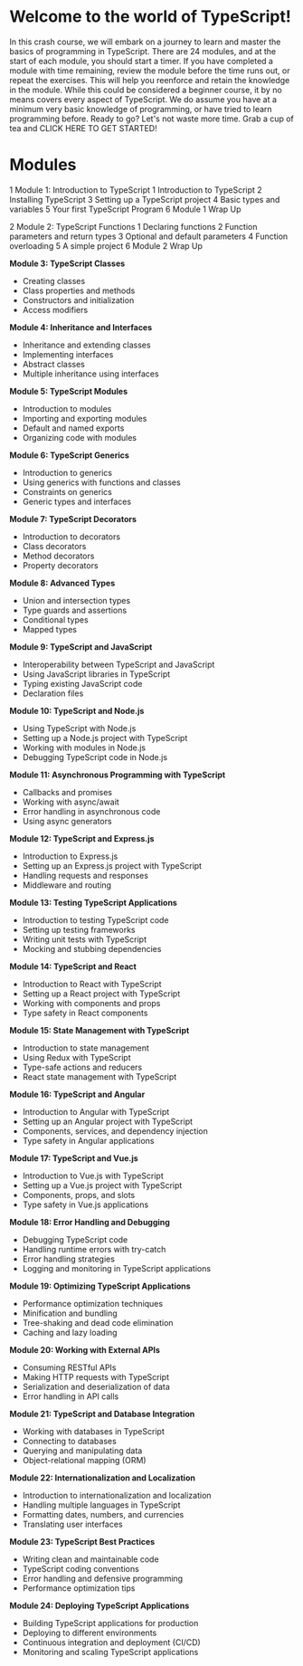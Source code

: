 # Welcome to the world of TypeScript! 

In this crash course, we will embark on a journey to learn and master the basics of programming in TypeScript. There are 24 modules, and at the start of each module, you should start a timer. If you have completed a module with time remaining, review the module before the time runs out, or repeat the exercises. This will help you reenforce and retain the knowledge in the module. While this could be considered a beginner course, it by no means covers every aspect of TypeScript. We do assume you have at a minimum very basic knowledge of programming, or have tried to learn programming before. Ready to go? Let's not waste more time. Grab a cup of tea and CLICK HERE TO GET STARTED!

# Modules

1 Module 1: Introduction to TypeScript
    1 Introduction to TypeScript
    2 Installing TypeScript
    3 Setting up a TypeScript project
    4 Basic types and variables
    5 Your first TypeScript Program
    6 Module 1 Wrap Up

2 Module 2: TypeScript Functions
    1 Declaring functions
    2 Function parameters and return types
    3 Optional and default parameters
    4 Function overloading
    5 A simple project
    6 Module 2 Wrap Up

**Module 3: TypeScript Classes**
- Creating classes
- Class properties and methods
- Constructors and initialization
- Access modifiers

**Module 4: Inheritance and Interfaces**
- Inheritance and extending classes
- Implementing interfaces
- Abstract classes
- Multiple inheritance using interfaces

**Module 5: TypeScript Modules**
- Introduction to modules
- Importing and exporting modules
- Default and named exports
- Organizing code with modules

**Module 6: TypeScript Generics**
- Introduction to generics
- Using generics with functions and classes
- Constraints on generics
- Generic types and interfaces

**Module 7: TypeScript Decorators**
- Introduction to decorators
- Class decorators
- Method decorators
- Property decorators

**Module 8: Advanced Types**
- Union and intersection types
- Type guards and assertions
- Conditional types
- Mapped types

**Module 9: TypeScript and JavaScript**
- Interoperability between TypeScript and JavaScript
- Using JavaScript libraries in TypeScript
- Typing existing JavaScript code
- Declaration files

**Module 10: TypeScript and Node.js**
- Using TypeScript with Node.js
- Setting up a Node.js project with TypeScript
- Working with modules in Node.js
- Debugging TypeScript code in Node.js

**Module 11: Asynchronous Programming with TypeScript**
- Callbacks and promises
- Working with async/await
- Error handling in asynchronous code
- Using async generators

**Module 12: TypeScript and Express.js**
- Introduction to Express.js
- Setting up an Express.js project with TypeScript
- Handling requests and responses
- Middleware and routing

**Module 13: Testing TypeScript Applications**
- Introduction to testing TypeScript code
- Setting up testing frameworks
- Writing unit tests with TypeScript
- Mocking and stubbing dependencies

**Module 14: TypeScript and React**
- Introduction to React with TypeScript
- Setting up a React project with TypeScript
- Working with components and props
- Type safety in React components

**Module 15: State Management with TypeScript**
- Introduction to state management
- Using Redux with TypeScript
- Type-safe actions and reducers
- React state management with TypeScript

**Module 16: TypeScript and Angular**
- Introduction to Angular with TypeScript
- Setting up an Angular project with TypeScript
- Components, services, and dependency injection
- Type safety in Angular applications

**Module 17: TypeScript and Vue.js**
- Introduction to Vue.js with TypeScript
- Setting up a Vue.js project with TypeScript
- Components, props, and slots
- Type safety in Vue.js applications

**Module 18: Error Handling and Debugging**
- Debugging TypeScript code
- Handling runtime errors with try-catch
- Error handling strategies
- Logging and monitoring in TypeScript applications

**Module 19: Optimizing TypeScript Applications**
- Performance optimization techniques
- Minification and bundling
- Tree-shaking and dead code elimination
- Caching and lazy loading

**Module 20: Working with External APIs**
- Consuming RESTful APIs
- Making HTTP requests with TypeScript
- Serialization and deserialization of data
- Error handling in API calls

**Module 21: TypeScript and Database Integration**
- Working with databases in TypeScript
- Connecting to databases
- Querying and manipulating data
- Object-relational mapping (ORM)

**Module 22: Internationalization and Localization**
- Introduction to internationalization and localization
- Handling multiple languages in TypeScript
- Formatting dates, numbers, and currencies
- Translating user interfaces

**Module 23: TypeScript Best Practices**
- Writing clean and maintainable code
- TypeScript coding conventions
- Error handling and defensive programming
- Performance optimization tips

**Module 24: Deploying TypeScript Applications**
- Building TypeScript applications for production
- Deploying to different environments
- Continuous integration and deployment (CI/CD)
- Monitoring and scaling TypeScript applications
